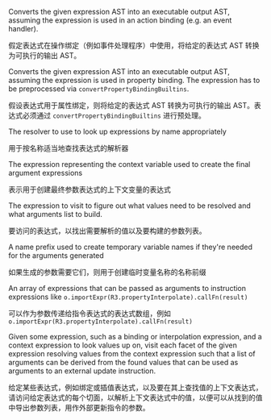 Converts the given expression AST into an executable output AST, assuming the expression is
used in an action binding \(e.g. an event handler\).

假定表达式在操作绑定（例如事件处理程序）中使用，将给定的表达式 AST 转换为可执行的输出 AST。

Converts the given expression AST into an executable output AST, assuming the expression
is used in property binding. The expression has to be preprocessed via
`convertPropertyBindingBuiltins`.

假设表达式用于属性绑定，则将给定的表达式 AST 转换为可执行的输出 AST。表达式必须通过
`convertPropertyBindingBuiltins` 进行预处理。

The resolver to use to look up expressions by name appropriately

用于按名称适当地查找表达式的解析器

The expression representing the context variable used to create
the final argument expressions

表示用于创建最终参数表达式的上下文变量的表达式

The expression to visit to figure out what values need to
be resolved and what arguments list to build.

要访问的表达式，以找出需要解析的值以及要构建的参数列表。

A name prefix used to create temporary variable names if they're needed for the
arguments generated

如果生成的参数需要它们，则用于创建临时变量名称的名称前缀

An array of expressions that can be passed as arguments to instruction expressions like
`o.importExpr(R3.propertyInterpolate).callFn(result)`

可以作为参数传递给指令表达式的表达式数组，例如
`o.importExpr(R3.propertyInterpolate).callFn(result)`

Given some expression, such as a binding or interpolation expression, and a context expression to
look values up on, visit each facet of the given expression resolving values from the context
expression such that a list of arguments can be derived from the found values that can be used as
arguments to an external update instruction.

给定某些表达式，例如绑定或插值表达式，以及要在其上查找值的上下文表达式，请访问给定表达式的每个切面，以解析上下文表达式中的值，以便可以从找到的值中导出参数列表，用作外部更新指令的参数。